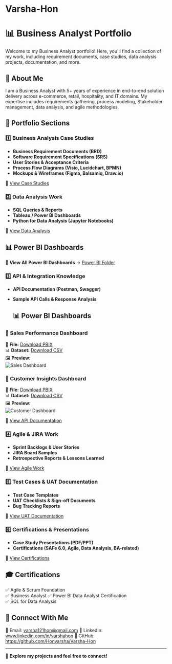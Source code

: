 # Varsha-Hon
# 📊 Business Analyst Portfolio
Welcome to my Business Analyst portfolio! Here, you'll find a collection of my work, including requirement documents, case studies, data analysis projects, documentation, and more.

## 📌 About Me
I am a Business Analyst with 5+ years of experience in end-to-end solution delivery across e-commerce, retail, hospitality, and IT domains. My expertise includes requirements gathering, process modeling, Stakeholder management, data analysis, and agile methodologies.

## 📂 Portfolio Sections

### 1️⃣ Business Analysis Case Studies
- **Business Requirement Documents (BRD)**
- **Software Requirement Specifications (SRS)**
- **User Stories & Acceptance Criteria**
- **Process Flow Diagrams (Visio, Lucidchart, BPMN)**
- **Mockups & Wireframes (Figma, Balsamiq, Draw.io)**

📂 [View Case Studies](./Case-Studies)

### 2️⃣ Data Analysis Work
- **SQL Queries & Reports**
- **Tableau / Power BI Dashboards**
- **Python for Data Analysis (Jupyter Notebooks)**

📂 [View Data Analysis](./Data-Analysis)

## 📊 Power BI Dashboards  
📂 **View All Power BI Dashboards** → [Power BI Folder](./PowerBI/)


### 3️⃣ API & Integration Knowledge
- **API Documentation (Postman, Swagger)**
- **Sample API Calls & Response Analysis**

  ## 📊 Power BI Dashboards  

### 🔹 Sales Performance Dashboard  
📂 **File:** [Download PBIX](./PowerBI/SalesDashboard.pbix)  
📊 **Dataset:** [Download CSV](./PowerBI/SalesData.csv)  
🖼 **Preview:**  
![Sales Dashboard](./PowerBI/SalesDashboard.png)  

### 🔹 Customer Insights Dashboard  
📂 **File:** [Download PBIX](./PowerBI/CustomerInsights.pbix)  
📊 **Dataset:** [Download CSV](./PowerBI/CustomerData.csv)  
🖼 **Preview:**  
![Customer Dashboard](./PowerBI/CustomerDashboard.png)  


📂 [View API Documentation](./API-Documentation)

### 4️⃣ Agile & JIRA Work
- **Sprint Backlogs & User Stories**
- **JIRA Board Samples**
- **Retrospective Reports & Lessons Learned**

📂 [View Agile Work](./Agile-JIRA)

### 5️⃣ Test Cases & UAT Documentation
- **Test Case Templates**
- **UAT Checklists & Sign-off Documents**
- **Bug Tracking Reports**

📂 [View UAT Documentation](./UAT-Test-Cases)

### 6️⃣ Certifications & Presentations
- **Case Study Presentations (PDF/PPT)**
- **Certifications (SAFe 6.0, Agile, Data Analysis, BA-related)**

📂 [View Certifications](./Certifications)
## 🎓 Certifications  
✅ Agile & Scrum Foundation  
✅ Business Analyst 
✅ Power BI Data Analyst Certification  
✅ SQL for Data Analysis  

## 🚀 Connect With Me
📧 Email: varsha121hon@gmail.com
💼 LinkedIn: www.linkedin.com/in/varshahon
📂 GitHub: https://github.com/Honvarsha/Varsha-Hon

---

🔗 **Explore my projects and feel free to connect!**
